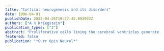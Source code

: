 ```yaml
---
title: "Cortical neurogenesis and its disorders"
date: 1996-04-01
publishDate: 2023-04-26T19:37:48.092993Z
authors: ["A R Kriegstein"]
publication_types: ["2"]
abstract: "Proliferative cells lining the cerebral ventricles generate all of the phenotypically diverse neurons of the adult cortex. Recent evidence indicates that cell cycle events of neuronal precursor cells are under the influence of neurotransmitters and a variety of signaling factors. The newly discovered environmental factors that regulate neurogenesis promise to expand our understanding of the mechanisms responsible for cerebral malformations and disorders of cortical organization."
featured: false
publication: "*Curr Opin Neurol*"
---
```


